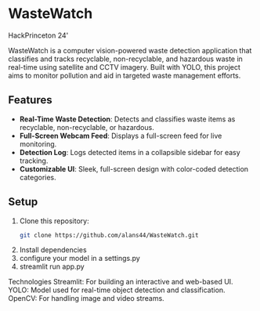 # WasteWatch
 HackPrinceton 24' 

WasteWatch is a computer vision-powered waste detection application that classifies and tracks recyclable, non-recyclable, and hazardous waste in real-time using satellite and CCTV imagery. Built with YOLO, this project aims to monitor pollution and aid in targeted waste management efforts.

## Features
- **Real-Time Waste Detection**: Detects and classifies waste items as recyclable, non-recyclable, or hazardous.
- **Full-Screen Webcam Feed**: Displays a full-screen feed for live monitoring.
- **Detection Log**: Logs detected items in a collapsible sidebar for easy tracking.
- **Customizable UI**: Sleek, full-screen design with color-coded detection categories.

## Setup
1. Clone this repository:
   ```bash
   git clone https://github.com/alans44/WasteWatch.git
2. Install dependencies
3. configure your model in a settings.py
4. streamlit run app.py

Technologies
Streamlit: For building an interactive and web-based UI.
YOLO: Model used for real-time object detection and classification.
OpenCV: For handling image and video streams.